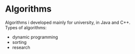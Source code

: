 # Algorithms
Algorithms i developed mainly for university, in Java and C++.
<br>
Types of algorithms:
- dynamic programming
- sorting  
- research
